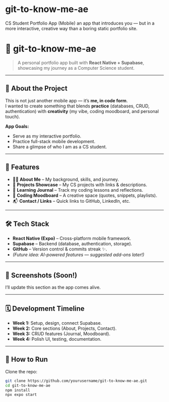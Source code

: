 # git-to-know-me-ae
CS Student Portfolio App (Mobile)  an app that introduces you — but in a more interactive, creative way than a boring static portfolio site.
# 🚀 git-to-know-me-ae

> A personal portfolio app built with **React Native + Supabase**, showcasing my journey as a Computer Science student.

---

## 📖 About the Project
This is not just another mobile app — it’s **me, in code form**.  
I wanted to create something that blends **practice** (databases, CRUD, authentication) with **creativity** (my vibe, coding moodboard, and personal touch).

**App Goals:**
- Serve as my interactive portfolio.
- Practice full-stack mobile development.
- Share a glimpse of who I am as a CS student.

---

## 🎯 Features
- 👨‍💻 **About Me** – My background, skills, and journey.
- 📂 **Projects Showcase** – My CS projects with links & descriptions.
- 📝 **Learning Journal** – Track my coding lessons and reflections.
- 🎨 **Coding Moodboard** – A creative space (quotes, snippets, playlists).
- 📬 **Contact / Links** – Quick links to GitHub, LinkedIn, etc.

---

## 🛠️ Tech Stack
- **React Native (Expo)** – Cross-platform mobile framework.
- **Supabase** – Backend (database, authentication, storage).
- **GitHub** – Version control & commits streak ✨.
- *(Future idea: AI-powered features — suggested add-ons later!)*

---

## 📸 Screenshots (Soon!)
I’ll update this section as the app comes alive.  

---

## 🗓️ Development Timeline
- **Week 1:** Setup, design, connect Supabase.
- **Week 2:** Core sections (About, Projects, Contact).
- **Week 3:** CRUD features (Journal, Moodboard).
- **Week 4:** Polish UI, testing, documentation.

---

## 🚦 How to Run
Clone the repo:
```bash
git clone https://github.com/yourusername/git-to-know-me-ae.git
cd git-to-know-me-ae
npm install
npx expo start
